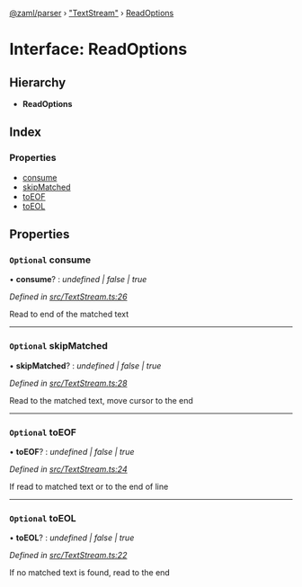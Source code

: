 [@zaml/parser](../README.md) › ["TextStream"](../modules/_textstream_.md) › [ReadOptions](_textstream_.readoptions.md)

# Interface: ReadOptions

## Hierarchy

* **ReadOptions**

## Index

### Properties

* [consume](_textstream_.readoptions.md#optional-consume)
* [skipMatched](_textstream_.readoptions.md#optional-skipmatched)
* [toEOF](_textstream_.readoptions.md#optional-toeof)
* [toEOL](_textstream_.readoptions.md#optional-toeol)

## Properties

### `Optional` consume

• **consume**? : *undefined | false | true*

*Defined in [src/TextStream.ts:26](https://github.com/nexushubs/zaml-lang/blob/4389e8b/packages/zaml-parser/src/TextStream.ts#L26)*

Read to end of the matched text

___

### `Optional` skipMatched

• **skipMatched**? : *undefined | false | true*

*Defined in [src/TextStream.ts:28](https://github.com/nexushubs/zaml-lang/blob/4389e8b/packages/zaml-parser/src/TextStream.ts#L28)*

Read to the matched text, move cursor to the end

___

### `Optional` toEOF

• **toEOF**? : *undefined | false | true*

*Defined in [src/TextStream.ts:24](https://github.com/nexushubs/zaml-lang/blob/4389e8b/packages/zaml-parser/src/TextStream.ts#L24)*

If read to matched text or to the end of line

___

### `Optional` toEOL

• **toEOL**? : *undefined | false | true*

*Defined in [src/TextStream.ts:22](https://github.com/nexushubs/zaml-lang/blob/4389e8b/packages/zaml-parser/src/TextStream.ts#L22)*

If no matched text is found, read to the end
